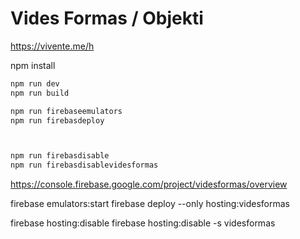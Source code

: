 # Vides Formas / Objekti

https://vivente.me/h

npm install

``` bash
npm run dev
npm run build

npm run firebaseemulators
npm run firebasdeploy



npm run firebasdisable
npm run firebasdisablevidesformas

```

https://console.firebase.google.com/project/videsformas/overview

firebase emulators:start
firebase deploy --only hosting:videsformas

firebase hosting:disable
firebase hosting:disable -s videsformas
